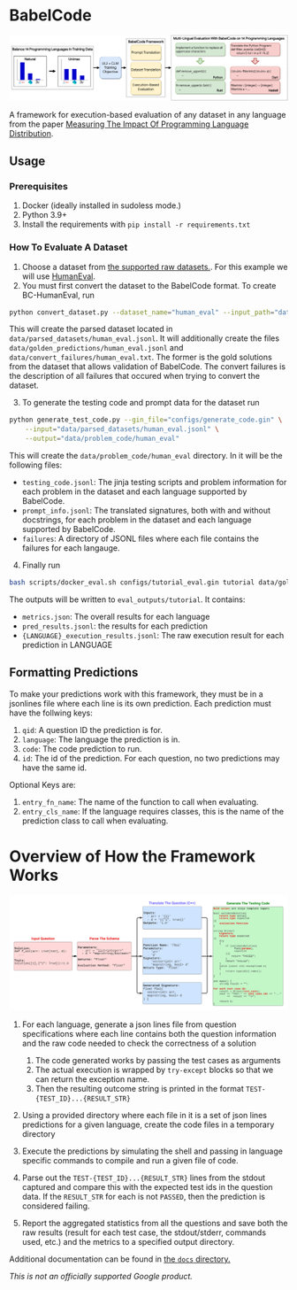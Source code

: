 # BabelCode

![overview](/img/overview_fig.png)

A framework for execution-based evaluation of any dataset in any language from the paper [Measuring The Impact Of Programming Language Distribution]().


## Usage

### Prerequisites

1. Docker (ideally installed in sudoless mode.)
2. Python 3.9+
3. Install the requirements with `pip install -r requirements.txt`

### How To Evaluate A Dataset


1.  Choose a dataset from [the supported raw datasets.](/data/raw_datasets/). For this example we will use [HumanEval](/data/raw_datasets/human_eval_questions.jsonl).
2.  You must first convert the dataset to the BabelCode format. To create BC-HumanEval, run
```bash
python convert_dataset.py --dataset_name="human_eval" --input_path="data/raw_datasets/human_eval_questions.jsonl"
```
This will create the parsed dataset located in `data/parsed_datasets/human_eval.jsonl`. It will additionally create the files `data/golden_predictions/human_eval.jsonl` and `data/convert_failures/human_eval.txt`. The former is the gold solutions from the dataset that allows validation of BabelCode. The convert failures is the description of all failures that occured when trying to convert the dataset.

3.  To generate the testing code and prompt data for the dataset run 

```bash
python generate_test_code.py --gin_file="configs/generate_code.gin" \
    --input="data/parsed_datasets/human_eval.jsonl" \
    --output="data/problem_code/human_eval"
```

This will create the `data/problem_code/human_eval` directory. In it will be the following files:

* `testing_code.jsonl`: The jinja testing scripts and problem information for each problem in the dataset and each language supported by BabelCode.
* `prompt_info.jsonl`: The translated signatures, both with and without docstrings, for each problem in the dataset and each language supported by BabelCode.  
* `failures`: A directory of JSONL files where each file contains the failures for each langauge.

4. Finally run
```bash
bash scripts/docker_eval.sh configs/tutorial_eval.gin tutorial data/golden_predictions/human_eval.jsonl data/problem_code/human_eval
```

The outputs will be written to `eval_outputs/tutorial`. It contains:

* `metrics.json`: The overall results for each language
* `pred_results.jsonl`: the results for each prediction
* `{LANGUAGE}_execution_results.jsonl`: The raw execution result for each prediction in LANGUAGE


## Formatting Predictions

To make your predictions work with this framework, they must be in a jsonlines
file where each line is its own prediction. Each prediction must have the
follwing keys:

1.  `qid`: A question ID the prediction is for.
2.  `language`: The language the prediction is in.
3.  `code`: The code prediction to run.
4.  `id`: The id of the prediction. For each question, no two predictions may
    have the same id.

Optional Keys are:

1.  `entry_fn_name`: The name of the function to call when evaluating.
2.  `entry_cls_name`: If the language requires classes, this is the name of the
    prediction class to call when evaluating.

# Overview of How the Framework Works
![sample](/img/sample_program.png)

1.  For each language, generate a json lines file from question specifications
    where each line contains both the question information and the raw code
    needed to check the correctness of a solution

    1.  The code generated works by passing the test cases as arguments
    2.  The actual execution is wrapped by `try-except` blocks so that we can
        return the exception name.
    3.  Then the resulting outcome string is printed in the format
        `TEST-{TEST_ID}...{RESULT_STR}`

2.  Using a provided directory where each file in it is a set of json lines
    predictions for a given language, create the code files in a temporary
    directory

3.  Execute the predictions by simulating the shell and passing in language
    specific commands to compile and run a given file of code.

4.  Parse out the `TEST-{TEST_ID}...{RESULT_STR}` lines from the stdout captured
    and compare this with the expected test ids in the question data. If the
    `RESULT_STR` for each is not `PASSED`, then the prediction is considered
    failing.

5.  Report the aggregated statistics from all the questions and save both the
    raw results (result for each test case, the stdout/stderr, commands used,
    etc.) and the metrics to a specified output directory.

Additional documentation can be found in [the `docs` directory.](/docs/)

_This is not an officially supported Google product._
